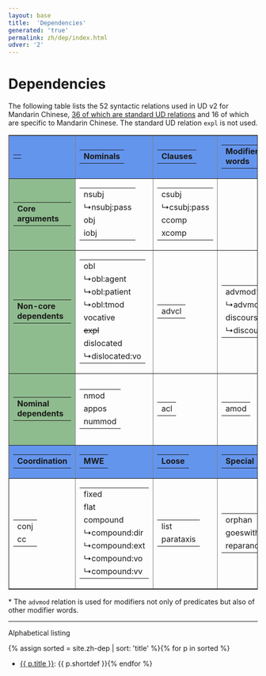 ```yaml
---
layout: base
title:  'Dependencies'
generated: 'true'
permalink: zh/dep/index.html
udver: '2'
---
```


# Dependencies

The following table lists the 52 syntactic relations used in UD v2 for Mandarin Chinese, [36 of which are standard UD relations](http://universaldependencies.org/u/dep/) and 16 of which are specific to Mandarin Chinese. The standard UD relation `expl` is not used.

<!--{% include zh-dep-table.html %} -->

<table class="typeindex" border="1">
  <tr style="background-color:cornflowerblue">
      <td>	
	<table class="category">
	  <tr><td><strong></strong></td></tr>
	</table>
      </td>
      <td>	
	<table class="category">
	  <tr><td><strong>Nominals</strong></td></tr>
	</table>
      </td>
      <td>	
	<table class="category">
	  <tr><td><strong>Clauses</strong></td></tr>
	</table>
      </td>
      <td>	
	<table class="category">
	  <tr><td><strong>Modifier words</strong></td></tr>
	</table>
      </td>
      <td>	
	<table class="category">
	  <tr><td><strong>Function Words</strong></td></tr>
	</table>
      </td>
  </tr>
  <tr>
      <td style="background-color:darkseagreen">
	<table class="category">
	  <tr><td><strong>Core arguments</strong></td></tr>
	</table>
      </td>
      <td>
	<table class="category">
	  <tr>
	    <td><a>nsubj</a></td>
	  </tr>
    <tr>
	    <td>↳<a>nsubj:pass</a></td>
	  </tr>
	  <tr>
	    <td><a>obj</a></td>
	  </tr>
	  <tr>
	    <td><a>iobj</a></td>
	  </tr>
        </table>
      </td>
      <td>
	<table class="category">
	  <tr>
	    <td><a>csubj</a></td>
	  </tr>
    <tr>
	    <td>↳<a>csubj:pass</a></td>
	  </tr>
	  <tr>
	    <td><a>ccomp</a></td>
	  </tr>
	  <tr>
	    <td><a>xcomp</a></td>
	  </tr>
        </table>
      </td>
	  <td></td><td></td>
  </tr>
  <tr>
      <td style="background-color:darkseagreen">
	<table class="category">
	  <tr><td><strong>Non-core dependents</strong></td></tr>
	</table>
      </td>
      <td>
	<table class="category">
	  <tr>
	    <td><a>obl</a></td>
	  </tr>
    <tr>
	    <td>↳<a>obl:agent</a></td>
	  </tr>
    <tr>
	    <td>↳<a>obl:patient</a></td>
	  </tr>
    <tr>
	    <td>↳<a>obl:tmod</a></td>
	  </tr>
	  <tr>
	    <td><a>vocative</a></td>
	  </tr>
	  <tr>
	    <td><del>expl</del></td>
	  </tr>
	  <tr>
	    <td><a>dislocated</a></td>
	  </tr>
    <tr>
	    <td>↳<a>dislocated:vo</a></td>
	  </tr>
        </table>
      </td>
      <td>
	<table class="category">
	  <tr>
	    <td><a>advcl</a></td>
	  </tr>
        </table>
      </td>
      <td>
	<table class="category">
	  <tr>
	    <td><a>advmod</a>*</td>
	  </tr>
    <tr>
	    <td>↳<a>advmod:df</a></td>
	  </tr>
	  <tr>
	    <td><a>discourse</a></td>
	  </tr>
    <tr>
	    <td>↳<a>discourse:sp</a></td>
	  </tr>
        </table>
      </td>
      <td>
	<table class="category">
	  <tr>
	    <td><a>aux</a></td>
	  </tr>
    <tr>
	    <td>↳<a>aux:pass</a></td>
	  </tr>
	  <tr>
	    <td><a>cop</a></td>
	  </tr>
	  <tr>
	    <td><a>mark</a></td>
	  </tr>
    <tr>
	    <td>↳<a>mark:adv</a></td>
	  </tr>
    <tr>
	    <td>↳<a>mark:rel</a></td>
	  </tr>
        </table>
      </td>
  </tr>
  <tr>
      <td style="background-color:darkseagreen">
	<table class="category">
	  <tr><td><strong>Nominal dependents</strong></td></tr>
	</table>
      </td>
      <td>
	<table class="category">
	  <tr>
	    <td><a>nmod</a></td>
	  </tr>
	  <tr>
	    <td><a>appos</a></td>
	  </tr>
	  <tr>
	    <td><a>nummod</a></td>
	  </tr>
        </table>
      </td>
      <td>
	<table class="category">
	  <tr>
	    <td><a>acl</a></td>
	  </tr>
        </table>
      </td>
      <td>
	<table class="category">
	  <tr>
	    <td><a>amod</a></td>
	  </tr>
        </table>
      </td>
      <td>
	<table class="category">
	  <tr>
	    <td><a>det</a></td>
	  </tr>
	  <tr>
	    <td><a>clf</a></td>
	  </tr>
	  <tr>
	    <td><a>case</a></td>
	  </tr>
    <tr>
	    <td>↳<a>case:loc</a></td>
	  </tr>
        </table>
      </td>
  </tr>
  <tr style="background-color:cornflowerblue">	
      <td>	
	<table class="category">
	  <tr><td><strong>Coordination</strong></td></tr>
	</table>
      </td>
      <td>	
	<table class="category">
	  <tr><td><strong>MWE</strong></td></tr>
	</table>
      </td>
      <td>	
	<table class="category">
	  <tr><td><strong>Loose</strong></td></tr>
	</table>
      </td>
      <td>	
	<table class="category">
	  <tr><td><strong>Special</strong></td></tr>
	</table>
      </td>
      <td>	
	<table class="category">
	  <tr><td><strong>Other</strong></td></tr>
	</table>
      </td>
  </tr>
  <tr>
      <td>
        <table class="category">
	  <tr>
	    <td><a>conj</a></td>
	  </tr>
	  <tr>
	    <td><a>cc</a></td>
	  </tr>
        </table>
      </td>
      <td>
        <table class="category">
	<tr>
	  <td><a>fixed</a></td>
	</tr>
	<tr>
	  <td><a>flat</a></td>
	</tr>
	<tr>
	  <td><a>compound</a></td>
	</tr>
  <tr>
	  <td>↳<a>compound:dir</a></td>
	</tr>
  <tr>
	  <td>↳<a>compound:ext</a></td>
	</tr>
  <tr>
	  <td>↳<a>compound:vo</a></td>
	</tr>
  <tr>
	  <td>↳<a>compound:vv</a></td>
	</tr>
      </table>
    </td>
    <td>
      <table class="category">
	<tr>
	  <td><a>list</a></td>
	</tr>
	<tr>
	  <td><a>parataxis</a></td>
	</tr>
      </table>
    </td>
    <td>
      <table class="category">
	<tr>
	  <td><a>orphan</a></td>
	</tr>
	<tr>
	  <td><a>goeswith</a></td>
	</tr>
	<tr>
	  <td><a>reparandum</a></td>
	</tr>
      </table>
    </td>
    <td>
      <table class="category">
	<tr>
	  <td><a>punct</a></td>
	</tr>
	<tr>
	  <td><a>root</a></td>
	</tr>
	<tr>
	  <td><a>dep</a></td>
	</tr>
      </table>

    </td>
  </tr>
</table>

\* The `advmod` relation is used for modifiers not only of predicates but also of other modifier words.

----------

Alphabetical listing

{% assign sorted = site.zh-dep | sort: 'title' %}{% for p in sorted %}
* [{{ p.title }}](): {{ p.shortdef }}{% endfor %}
